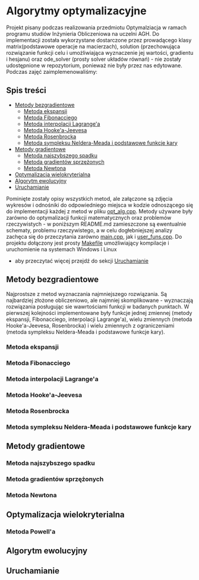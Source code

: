 # Algorytmy optymalizacyjne

Projekt pisany podczas realizowania przedmiotu Optymalziacja w ramach programu studiów Inżynieria Obliczeniowa na uczelni AGH. Do implementacji została wykorzystane dostarczone przez prowadącego klasy matrix(podstawowe operacje na macierzach), solution 
(przechowująca rozwiązanie funkcji celu i umożliwiająca wyznaczenie jej wartości, gradientu i hesjanu) oraz  ode_solver (prosty solver układów równań) - nie zostały udostępnione w repozytorium, ponieważ nie były przez nas edytowane. Podczas zajęć zaimplemenowaliśmy:

## Spis treści
- [Metody bezgradientowe](#metody-bezgradientowe)
  - [Metoda ekspansji](#metoda-ekspansji)
  - [Metoda Fibonacciego](#metoda-fibonacciego)
  - [Metoda interpolacji Lagrange'a](#metoda-interpolacji-lagrangea)
  - [Metoda Hooke'a-Jeevesa](#metoda-hookea-jeevesa)
  - [Metoda Rosenbrocka](#metoda-rosenbrocka)
  - [Metoda sympleksu Neldera-Meada i podstawowe funkcje kary](#metoda-sympleksu-neldera-meada-i-podstawowe-funkcje-kary)
- [Metody gradientowe](#metody-gradientowe)
  - [Metoda najszybszego spadku](#metoda-najszybszego-spadku)
  - [Metoda gradientów sprzężonych](#metoda-gradient%C3%B3w-sprz%C4%99%C5%BConych)
  - [Metoda Newtona](#metoda-newtona)
- [Optymalizacja wielokryterialna](#optymalizacja-wielokryterialna)
- [Algorytm ewolucyjny](#algorytm-ewolucyjny)
- [Uruchamianie](#uruchamianie)

Pominięte zostały opisy wszystkich metod, ale załączone są zdjęcia wykresów i odnośniki do odpowiedniego miejsca w kodzie odnoszącego się do implementacji każdej z metod w pliku [opt_alg.cpp](https://github.com/KmazuR-afk/Optymalizacja_IO_24-25/blob/main/opt_alg.cpp). Metody używane były zarówno do optymalizacji funkcji matematycznych oraz problemów rzeczywistych - w poniższym README.md zamieszczone są ewentualnie schematy, problemu rzeczywistego, a w celu dogłebniejszej analizy zachęca się do przeczytania zarówno [main.cpp](https://github.com/KmazuR-afk/Optymalizacja_IO_24-25/blob/main/main.cpp), jak i [user_funs.cpp](https://github.com/KmazuR-afk/Optymalizacja_IO_24-25/blob/main/user_funs.cpp). Do projektu dołączony jest prosty [Makefile](https://github.com/KmazuR-afk/Optymalizacja_IO_24-25/blob/main/makefile) umożliwiający kompilacje i uruchomienie na systemach Windows i Linux
- aby przeczytać więcej przejdź do sekcji [Uruchamianie](#uruchamianie)

## Metody bezgradientowe
Najprostsze z metod wyznaczania najmniejszego rozwiązania. Są najbardziej złożone obliczeniowo, ale najmniej skomplikowane - wyznaczają rozwiązania posługując sie wawrtościami funkcji w badanych punktach. W pierwszej kolejności
implementowane były funkcje jednej zmiennej (metody ekspansji, Fibonacciego, interpolacji Lagrange'a), wielu zmiennych (metoda Hooke'a-Jeevesa, Rosenbrocka) i wielu zmiennych z ograniczeniami (metoda sympleksu Neldera-Meada i podstawowe funkcje kary).

### Metoda ekspansji

### Metoda Fibonacciego

### Metoda interpolacji Lagrange'a

### Metoda Hooke'a-Jeevesa

### Metoda Rosenbrocka

### Metoda sympleksu Neldera-Meada i podstawowe funkcje kary

## Metody gradientowe

### Metoda najszybszego spadku

### Metoda gradientów sprzężonych

### Metoda Newtona

## Optymalizacja wielokryterialna

### Metoda Powell'a

## Algorytm ewolucyjny

## Uruchamianie
